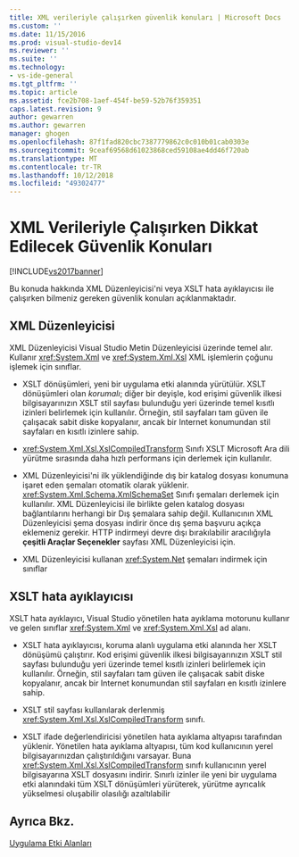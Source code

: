```yaml
---
title: XML verileriyle çalışırken güvenlik konuları | Microsoft Docs
ms.custom: ''
ms.date: 11/15/2016
ms.prod: visual-studio-dev14
ms.reviewer: ''
ms.suite: ''
ms.technology:
- vs-ide-general
ms.tgt_pltfrm: ''
ms.topic: article
ms.assetid: fce2b708-1aef-454f-be59-52b76f359351
caps.latest.revision: 9
author: gewarren
ms.author: gewarren
manager: ghogen
ms.openlocfilehash: 87f1fad820cbc7387779862c0c010b01cab0303e
ms.sourcegitcommit: 9ceaf69568d61023868ced59108ae4dd46f720ab
ms.translationtype: MT
ms.contentlocale: tr-TR
ms.lasthandoff: 10/12/2018
ms.locfileid: "49302477"
---
```

# <a name="security-considerations-when-working-with-xml-data"></a>XML Verileriyle Çalışırken Dikkat Edilecek Güvenlik Konuları
[!INCLUDE[vs2017banner](../includes/vs2017banner.md)]

  
Bu konuda hakkında XML Düzenleyicisi'ni veya XSLT hata ayıklayıcısı ile çalışırken bilmeniz gereken güvenlik konuları açıklanmaktadır.  
  
## <a name="xml-editor"></a>XML Düzenleyicisi  
 XML Düzenleyicisi Visual Studio Metin Düzenleyicisi üzerinde temel alır. Kullanır <xref:System.Xml> ve <xref:System.Xml.Xsl> XML işlemlerin çoğunu işlemek için sınıflar.  
  
-   XSLT dönüşümleri, yeni bir uygulama etki alanında yürütülür. XSLT dönüşümleri olan *korumalı*; diğer bir deyişle, kod erişimi güvenlik ilkesi bilgisayarınızın XSLT stil sayfası bulunduğu yeri üzerinde temel kısıtlı izinleri belirlemek için kullanılır. Örneğin, stil sayfaları tam güven ile çalışacak sabit diske kopyalanır, ancak bir Internet konumundan stil sayfaları en kısıtlı izinlere sahip.  
  
-   <xref:System.Xml.Xsl.XslCompiledTransform> Sınıfı XSLT Microsoft Ara dili yürütme sırasında daha hızlı performans için derlemek için kullanılır.  
  
-   XML Düzenleyicisi'ni ilk yüklendiğinde dış bir katalog dosyası konumuna işaret eden şemaları otomatik olarak yüklenir. <xref:System.Xml.Schema.XmlSchemaSet> Sınıfı şemaları derlemek için kullanılır. XML Düzenleyicisi ile birlikte gelen katalog dosyası bağlantılarını herhangi bir Dış şemalara sahip değil. Kullanıcının XML Düzenleyicisi şema dosyası indirir önce dış şema başvuru açıkça eklemeniz gerekir. HTTP indirmeyi devre dışı bırakılabilir aracılığıyla **çeşitli Araçlar Seçenekler** sayfası XML Düzenleyicisi için.  
  
-   XML Düzenleyicisi kullanan <xref:System.Net> şemaları indirmek için sınıflar  
  
## <a name="xslt-debugger"></a>XSLT hata ayıklayıcısı  
 XSLT hata ayıklayıcı, Visual Studio yönetilen hata ayıklama motorunu kullanır ve gelen sınıflar <xref:System.Xml> ve <xref:System.Xml.Xsl> ad alanı.  
  
-   XSLT hata ayıklayıcısı, koruma alanlı uygulama etki alanında her XSLT dönüşümü çalıştırır. Kod erişimi güvenlik ilkesi bilgisayarınızın XSLT stil sayfası bulunduğu yeri üzerinde temel kısıtlı izinleri belirlemek için kullanılır. Örneğin, stil sayfaları tam güven ile çalışacak sabit diske kopyalanır, ancak bir Internet konumundan stil sayfaları en kısıtlı izinlere sahip.  
  
-   XSLT stil sayfası kullanılarak derlenmiş <xref:System.Xml.Xsl.XslCompiledTransform> sınıfı.  
  
-   XSLT ifade değerlendiricisi yönetilen hata ayıklama altyapısı tarafından yüklenir. Yönetilen hata ayıklama altyapısı, tüm kod kullanıcının yerel bilgisayarınızdan çalıştırıldığını varsayar. Buna <xref:System.Xml.Xsl.XslCompiledTransform> sınıfı kullanıcının yerel bilgisayarına XSLT dosyasını indirir. Sınırlı izinler ile yeni bir uygulama etki alanındaki tüm XSLT dönüşümleri yürüterek, yürütme ayrıcalık yükselmesi oluşabilir olasılığı azaltılabilir  
  
## <a name="see-also"></a>Ayrıca Bkz.  
 [Uygulama Etki Alanları](http://msdn.microsoft.com/en-us/39e57d07-a740-4cd4-ae82-e119ea3856c1)



